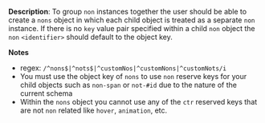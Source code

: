 __Description__: To group `non` instances together the user should be able to create a `nons` object in which each child object is treated as a separate `non` instance. If there is no `key` value pair specified within a child `non` object the `non` `<identifier>` should default to the object key.

__Notes__

+ regex: `/^nons$|^nots$|^customNos|^customNons|^customNots/i`
+ You must use the object key of `nons` to use `non` reserve keys for your child objects such as `non-span` or `not-#id` due to the nature of the current schema
+ Within the `nons` object you cannot use any of the `ctr` reserved keys that are not `non` related like `hover`, `animation`, etc.
